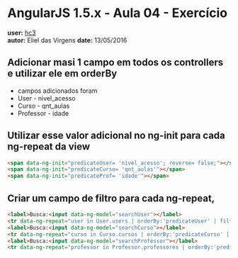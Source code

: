 # AngularJS 1.5.x - Aula 04 - Exercício  
**user:** [hc3](https://github.com/hc3)  
**autor:** Eliel das Virgens
**date:** 13/05/2016

## Adicionar masi 1 campo em todos os controllers e utilizar ele em orderBy
- campos adicionados foram 
- User - nivel_acesso
- Curso - qnt_aulas
- Professor - idade 


## Utilizar esse valor adicional no ng-init para cada ng-repeat da view

```html
<span data-ng-init="predicateUser= 'nivel_acesso'; reverse= false;"></span>
<span data-ng-init="predicateCurso= 'qnt_aulas'"></span>
<span data-ng-init="predicateProf= 'idade'"></span>
```

## Criar um campo de filtro para cada ng-repeat,
```html
<label>Busca:<input data-ng-model="searchUser"></label>
<tr data-ng-repeat="user in User.users | orderBy:'predicateUser' | filter:searchUser">
<label>Busca:<input data-ng-model="searchCurso"></label>
<tr data-ng-repeat="curso in Curso.cursos | orderBy:'predicateCurso' | filter:searchCurso">
<label>Busca:<input data-ng-model="searchProfessor"></label>
<tr data-ng-repeat="professor in Professor.professores | orderBy:'predicateProf' | filter:searchProfessor">
```